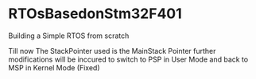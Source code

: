 # RTOsBasedonStm32F401
Building a Simple RTOS from scratch

Till now The StackPointer used is the MainStack Pointer further modifications will be inccured to switch to PSP in User Mode
and back to MSP in Kernel Mode (Fixed)
